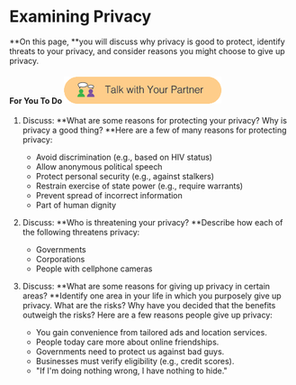 # Examining Privacy

**On this page, **you will discuss why privacy is good to protect, identify threats to your privacy, and consider reasons you might choose to give up privacy.

#### For You To Do ![](/assets/talk_with_partner.png)

1. Discuss: **What are some reasons for protecting your privacy? Why is privacy a good thing? **Here are a few of many reasons for protecting privacy:

   * Avoid discrimination \(e.g., based on HIV status\)
   * Allow anonymous political speech
   * Protect personal security \(e.g., against stalkers\)
   * Restrain exercise of state power \(e.g., require warrants\)
   * Prevent spread of incorrect information
   * Part of human dignity

2. Discuss: **Who is threatening your privacy? **Describe how each of the following threatens privacy:

   * Governments
   * Corporations
   * People with cellphone cameras

3. Discuss: **What are some reasons for giving up privacy in certain areas? **Identify one area in your life in which you purposely give up privacy. What are the risks? Why have you decided that the benefits outweigh the risks? Here are a few reasons people give up privacy:

   * You gain convenience from tailored ads and location services.
   * People today care more about online friendships.
   * Governments need to protect us against bad guys.
   * Businesses must verify eligibility \(e.g., credit scores\).
   * "If I'm doing nothing wrong, I have nothing to hide."



